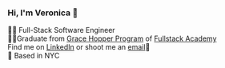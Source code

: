 ### Hi, I'm Veronica 👋

👩‍💻 Full-Stack Software Engineer
<br>👩‍🎓Graduate from [Grace Hopper Program](https://www.gracehopper.com/) of [Fullstack Academy](https://www.fullstackacademy.com/)
<br>Find me on [LinkedIn](https://www.linkedin.com/in/vminciuna/) or shoot me an [email](veronicaminci@gmail.com)📩
<br>🍎 Based in NYC

